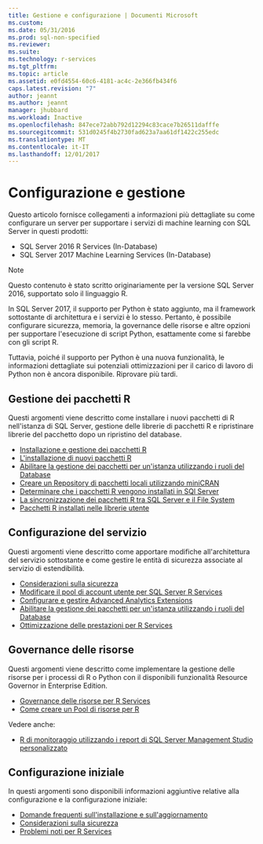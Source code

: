 ```yaml
---
title: Gestione e configurazione | Documenti Microsoft
ms.custom: 
ms.date: 05/31/2016
ms.prod: sql-non-specified
ms.reviewer: 
ms.suite: 
ms.technology: r-services
ms.tgt_pltfrm: 
ms.topic: article
ms.assetid: e0fd4554-60c6-4181-ac4c-2e366fb434f6
caps.latest.revision: "7"
author: jeannt
ms.author: jeannt
manager: jhubbard
ms.workload: Inactive
ms.openlocfilehash: 847ece72abb792d12294c83cace7b26511dafffe
ms.sourcegitcommit: 531d0245f4b2730fad623a7aa61df1422c255edc
ms.translationtype: MT
ms.contentlocale: it-IT
ms.lasthandoff: 12/01/2017
---
```

# <a name="configuration-and-management"></a>Configurazione e gestione

Questo articolo fornisce collegamenti a informazioni più dettagliate su come configurare un server per supportare i servizi di machine learning con SQL Server in questi prodotti:

+ SQL Server 2016 R Services (In-Database)
+ SQL Server 2017 Machine Learning Services (In-Database)

> [!NOTE]
> 
> Questo contenuto è stato scritto originariamente per la versione SQL Server 2016, supportato solo il linguaggio R.
> 
> In SQL Server 2017, il supporto per Python è stato aggiunto, ma il framework sottostante di architettura e i servizi è lo stesso. Pertanto, è possibile configurare sicurezza, memoria, la governance delle risorse e altre opzioni per supportare l'esecuzione di script Python, esattamente come si farebbe con gli script R.
> 
> Tuttavia, poiché il supporto per Python è una nuova funzionalità, le informazioni dettagliate sui potenziali ottimizzazioni per il carico di lavoro di Python non è ancora disponibile. Riprovare più tardi.

## <a name="r-package-management"></a>Gestione dei pacchetti R

Questi argomenti viene descritto come installare i nuovi pacchetti di R nell'istanza di SQL Server, gestione delle librerie di pacchetti R e ripristinare librerie del pacchetto dopo un ripristino del database.

+ [Installazione e gestione dei pacchetti R](installing-and-managing-r-packages.md)
+ [L'installazione di nuovi pacchetti R](install-additional-r-packages-on-sql-server.md)
+ [Abilitare la gestione dei pacchetti per un'istanza utilizzando i ruoli del Database](r-package-how-to-enable-or-disable.md)
+ [Creare un Repository di pacchetti locali utilizzando miniCRAN](create-a-local-package-repository-using-minicran.md)
+ [Determinare che i pacchetti R vengono installati in SQl Server](determine-which-packages-are-installed-on-sql-server.md)
+ [La sincronizzazione dei pacchetti R tra SQL Server e il File System](package-install-uninstall-and-sync.md)
+ [Pacchetti R installati nelle librerie utente](packages-installed-in-user-libraries.md)

## <a name="service-configuration"></a>Configurazione del servizio

Questi argomenti viene descritto come apportare modifiche all'architettura del servizio sottostante e come gestire le entità di sicurezza associate al servizio di estendibilità.

+ [Considerazioni sulla sicurezza](security-considerations-for-the-r-runtime-in-sql-server.md)
+ [Modificare il pool di account utente per SQL Server R Services](../../advanced-analytics/r/modify-the-user-account-pool-for-sql-server-r-services.md)
+ [Configurare e gestire Advanced Analytics Extensions](../../advanced-analytics/r/configure-and-manage-advanced-analytics-extensions.md)
+ [Abilitare la gestione dei pacchetti per un'istanza utilizzando i ruoli del Database](r-package-how-to-enable-or-disable.md)
+ [Ottimizzazione delle prestazioni per R Services](sql-server-r-services-performance-tuning.md)

## <a name="resource-governance"></a>Governance delle risorse

Questi argomenti viene descritto come implementare la gestione delle risorse per i processi di R o Python con il disponibili funzionalità Resource Governor in Enterprise Edition.

+ [Governance delle risorse per R Services](../../advanced-analytics/r/resource-governance-for-r-services.md)
+ [Come creare un Pool di risorse per R](../../advanced-analytics/r/how-to-create-a-resource-pool-for-r.md)

Vedere anche:

+ [R di monitoraggio utilizzando i report di SQL Server Management Studio personalizzato](monitor-r-services-using-custom-reports-in-management-studio.md)

## <a name="initial-setup"></a>Configurazione iniziale

In questi argomenti sono disponibili informazioni aggiuntive relative alla configurazione e la configurazione iniziale:

+ [Domande frequenti sull'installazione e sull'aggiornamento](../r/upgrade-and-installation-faq-sql-server-r-services.md)
+ [Considerazioni sulla sicurezza](../r/security-considerations-for-the-r-runtime-in-sql-server.md)
+ [Problemi noti per R Services](../../advanced-analytics/known-issues-for-sql-server-machine-learning-services.md)

